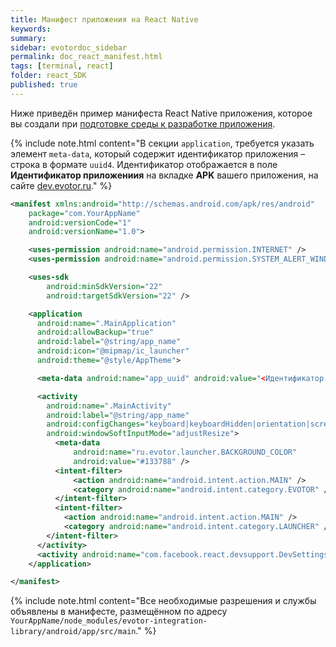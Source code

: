 ```yaml
---
title: Манифест приложения на React Native
keywords:
summary:
sidebar: evotordoc_sidebar
permalink: doc_react_manifest.html
tags: [terminal, react]
folder: react_SDK
published: true
---
```


Ниже приведён пример манифеста React Native  приложения, которое вы создали при [подготовке среды к разработке приложения](./doc_react_getting_started.html).

{% include note.html content="В секции `application`, требуется указать элемент `meta-data`, который содержит идентификатор приложения – строка в формате `uuid4`. Идентификатор отображается в поле **Идентификатор приложениия** на вкладке **APK** вашего приложения, на сайте [dev.evotor.ru](https://dev.evotor.ru)." %}

```xml
<manifest xmlns:android="http://schemas.android.com/apk/res/android"
    package="com.YourAppName"
    android:versionCode="1"
    android:versionName="1.0">

    <uses-permission android:name="android.permission.INTERNET" />
    <uses-permission android:name="android.permission.SYSTEM_ALERT_WINDOW"/>

    <uses-sdk
        android:minSdkVersion="22"
        android:targetSdkVersion="22" />

    <application
      android:name=".MainApplication"
      android:allowBackup="true"
      android:label="@string/app_name"
      android:icon="@mipmap/ic_launcher"
      android:theme="@style/AppTheme">

      <meta-data android:name="app_uuid" android:value="<Идентификатор приложения>"/>

      <activity
        android:name=".MainActivity"
        android:label="@string/app_name"
        android:configChanges="keyboard|keyboardHidden|orientation|screenSize"
        android:windowSoftInputMode="adjustResize">
          <meta-data
              android:name="ru.evotor.launcher.BACKGROUND_COLOR"
              android:value="#133788" />
          <intent-filter>
              <action android:name="android.intent.action.MAIN" />
              <category android:name="android.intent.category.EVOTOR" />
          </intent-filter>
          <intent-filter>
            <action android:name="android.intent.action.MAIN" />
            <category android:name="android.intent.category.LAUNCHER" />
        </intent-filter>
      </activity>
      <activity android:name="com.facebook.react.devsupport.DevSettingsActivity" />
    </application>

</manifest>

```

{% include note.html content="Все необходимые разрешения и службы объявлены в манифесте, размещённом по адресу `YourAppName/node_modules/evotor-integration-library/android/app/src/main`." %}
